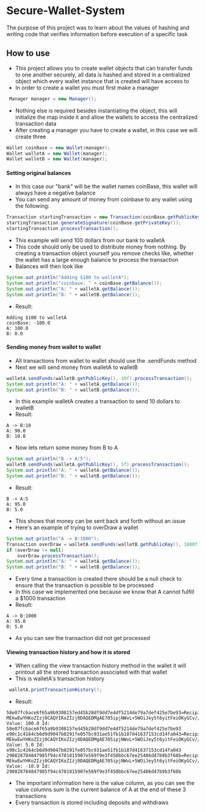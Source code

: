 # Secure-Wallet-System
The purpose of this project was to learn about the values of hashing and writing code that verifies information before execution of a specific task

## How to use
* This project allows you to create wallet objects that can transfer funds to one another securely, all data is hashed and stored in a centralized object which every wallet instance that is created will have access to
* In order to create a wallet you must first make a manager
```java
 Manager manager = new Manager();
```
* Nothing else is required besides instantiating the object, this will initialize the map inside it and allow the wallets to access the centralized transaction data
* After creating a manager you have to create a wallet, in this case we will create three
```java
Wallet coinBase = new Wallet(manager);
Wallet walletA = new Wallet(manager);
Wallet walletB = new Wallet(manager);
```
#### Setting original balances
* In this case our "bank" will be the wallet names coinBase, this wallet will always have a negative balance
* You can send any amount of money from coinbase to any wallet using the following:
```java
Transaction startingTransaction = new Transaction(coinBase.getPublicKey(), walletA.getPublicKey(), 100f, null, manager);
startingTransaction.generateSignature(coinBase.getPrivateKey());
startingTransaction.processTransaction();
```
* This example will send 100 dollars from our bank to walletA
* This code should only be used to distribute money from nothing. By creating a transaction object yourself you remove checks like, whether the wallet has a large enough balance to process the transaction
* Balances will then look like
```java
System.out.println("Adding $100 to walletA");
System.out.println("coinbase: " + coinBase.getBalance());
System.out.println("A: " + walletA.getBalance());
System.out.println("B: " + walletB.getBalance());
```
* Result:
```text
Adding $100 to walletA
coinBase: -100.0
A: 100.0
B: 0.0
```
#### Sending money from wallet to wallet
* All transactions from wallet to wallet should use the .sendFunds method
* Next we will send money from walletA to walletB
```java
walletA.sendFunds(walletB.getPublicKey(), 10f).processTransaction();
System.out.println("A: " + walletA.getBalance());
System.out.println("B: " + walletB.getBalance());
```
* In this example walletA creates a transaction to send 10 dollars to walletB
* Result:
```text
A -> B:10
A: 90.0
B: 10.0
```
* Now lets return some money from B to A
```java
System.out.println("B -> A:5");
walletB.sendFunds(walletA.getPublicKey(), 5f).processTransaction();
System.out.println("A: " + walletA.getBalance());
System.out.println("B: " + walletB.getBalance());
```
* Result:
```text
B -> A:5
A: 95.0
B: 5.0
```
* This shows that money can be sent back and forth without an issue
* Here's an example of trying to overDraw a wallet
```java
System.out.println("A -> B:1000");
Transaction overDraw = walletA.sendFunds(walletB.getPublicKey(), 1000f);
if (overDraw != null)
    overDraw.processTransaction();
System.out.println("A: " + walletA.getBalance());
System.out.println("B: " + walletB.getBalance());
```
* Every time a transaction is created there should be a null check to ensure that the transaction is possible to be processed
* In this case we implemented one because we know that A cannot fulfill a $1000 transaction
* Result:
```text
A -> B:1000
A: 95.0
B: 5.0
```
* As you can see the transaction did not get processed

#### Viewing transaction history and how it is stored
* When calling the view transaction history method in the wallet it will printout all the stored transaction associated with that wallet
* This is walletA's transaction history
```java
 walletA.printTransactionHistory();
``` 
* Result:
```text
58e07fc6ace6f65a9b9308157ed45b28df9dd7e4df5214de79a7def425e7be93=Recipient: MEkwEwYHKoZIzj0CAQYIKoZIzj0DAQEDMgAE705ipjNWvL+5WOiJey5t6yitFeiOKyGCv//T4Q3O4TgvO4Fx/zLWX+mXHho+5yvb Value: 100.0 Id: 58e07fc6ace6f65a9b9308157ed45b28df9dd7e4df5214de79a7def425e7be93
e90c1c4164cb6d9d9047b0291fe057bc931ae51fb1b187d41637153cd14fa043=Recipient: MEkwEwYHKoZIzj0CAQYIKoZIzj0DAQEDMgAE705ipjNWvL+5WOiJey5t6yitFeiOKyGCv//T4Q3O4TgvO4Fx/zLWX+mXHho+5yvb Value: 5.0 Id: e90c1c4164cb6d9d9047b0291fe057bc931ae51fb1b187d41637153cd14fa043
290828784847985f94c4701815907e569f9e3f450bbc67ee25486d47b9b3f68b=Recipient: MEkwEwYHKoZIzj0CAQYIKoZIzj0DAQEDMgAE705ipjNWvL+5WOiJey5t6yitFeiOKyGCv//T4Q3O4TgvO4Fx/zLWX+mXHho+5yvb Value: -10.0 Id: 290828784847985f94c4701815907e569f9e3f450bbc67ee25486d47b9b3f68b
```
* The important information here is the value column, as you can see the value columns sum is the current balance of A at the end of these 3 transactions
* Every transaction is stored including deposits and withdraws
